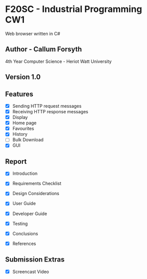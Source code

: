 ﻿# F20SC - Industrial Programming CW1 
Web browser written in C#

## Author - Callum Forsyth 
4th Year Computer Science - Heriot Watt University 

## Version 1.0

## Features
- [x] Sending HTTP request messages
- [x] Receiving HTTP response messages
- [x] Display
- [x] Home page 
- [x] Favourites 
- [x] History
- [ ] Bulk Download
- [x] GUI

## Report
- [x] Introduction 
- [x] Requirements Checklist 
- [x] Design Considerations
- [x] User Guide
- [x] Developer Guide
- [x] Testing 
- [x] Conclusions
- [x] References 
	

## Submission Extras 
- [x] Screencast Video

